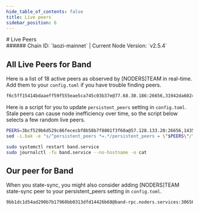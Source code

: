 ```yaml
---
hide_table_of_contents: false
title: Live peers
sidebar_position: 6
---
```


<div class="h1-with-icon icon-band">
# Live Peers
</div>
###### Chain ID: `laozi-mainnet` | Current Node Version: `v2.5.4`

## All Live Peers for Band
Here is a list of 18 active peers as observed by [NODERS]TEAM in real-time. Add them to your `config.toml` if you have trouble finding peers.

```bash
f6c5ff15414bdaaeff59f555eae5ca745c03b37e@77.68.30.186:26656,31942da60244c7cd7e05db5d85d82557859414d5@198.244.213.136:26656,b494815518d3075408cff6f03d6058c99756dc29@65.109.111.218:31056,360c68f66b8e165a293af3ec7677728d4eaddea0@116.202.115.248:26656,9755cab2585a2794453a5b396ef13b893393366f@65.108.212.224:46657,e2d1eb6884db2264d31f381b76e7661c2e61d3cf@87.21.138.237:26656,09abed295e840d2389c2d476375361fc01a2ea0a@13.215.218.116:26656,4cc01e8420a0437f843ea39c459aed171e765c61@95.216.46.125:44656,3bcf529b6d529c86fececbf8b58b7f8801f3f60a@57.128.133.20:26656,7ff95d67cb57b44eba11bed8f3a157eb42bf8311@153.139.245.107:26656,03d8998530017c29e57f1d164c556e28ff48e710@65.108.76.28:22956,14358a7f970cc0b790d9d8f24513aa11eaf6297f@65.108.238.166:22956,4ded49b3a718828eb64cf35da1ed791ecb201bc1@65.21.202.61:25017,420994846f175d0413796be9caea49e07ad3a503@65.109.153.140:16600,ebc272824924ea1a27ea3183dd0b9ba713494f83@185.16.39.172:26666,c9e8094b9616ddbe006192459415eec63015b3a2@13.228.223.191:26656,115d01baed3907b6b939bb0c052548f9fd3e09eb@135.181.138.95:12070,543e0cab9c3016a0e99775443a17bcf163038912@34.150.156.78:26656
```

Here is a script for you to update `persistent_peers` setting in `config.toml`. Stale peers can cause node inefficiency over time, so the script below selects a few random live peers.

```bash
PEERS=3bcf529b6d529c86fececbf8b58b7f8801f3f60a@57.128.133.20:26656,14358a7f970cc0b790d9d8f24513aa11eaf6297f@65.108.238.166:22956,09abed295e840d2389c2d476375361fc01a2ea0a@13.215.218.116:26656,360c68f66b8e165a293af3ec7677728d4eaddea0@116.202.115.248:26656,31942da60244c7cd7e05db5d85d82557859414d5@198.244.213.136:26656
sed -i.bak -e "s/^persistent_peers *=.*/persistent_peers = \"$PEERS\"/" ~/.band/config/config.toml

sudo systemctl restart band.service
sudo journalctl -fu band.service --no-hostname -o cat
```

## Our peer for Band
When you state-sync, you might also consider adding [NODERS]TEAM state-sync peer to your persistent_peers setting in `config.toml`.

```bash
9bb1dc1d54ad290b7b17960bb0313dfd14426b68@band-rpc.noders.services:30656
```